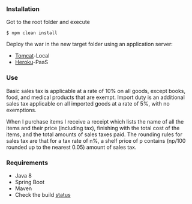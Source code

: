 ### Installation
Got to the root folder and execute

`$ npm clean install`

Deploy the war in the new target folder using an application server:
* [Tomcat](http://tomcat.apache.org/)-Local
* [Heroku](https://www.heroku.com/)-PaaS

### Use
Basic sales tax is applicable at a rate of 10% on all goods, except books, food, and medical products that are exempt. Import duty is an additional sales tax applicable on all imported goods at a rate of 5%, with no exemptions.

When I purchase items I receive a receipt which lists the name of all the items and their price (including tax), finishing with the total cost of the items, and the total amounts of sales taxes paid. The rounding rules for sales tax are that for a tax rate of n%, a shelf price of p contains (np/100 rounded up to the nearest 0.05) amount of sales tax.


### Requirements
- Java 8
- Spring Boot 
- Maven
- Check the build [status](https://travis-ci.org/pdelho/taxes)
